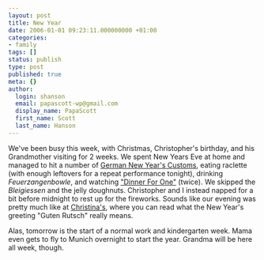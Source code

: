 ```yaml
---
layout: post
title: New Year
date: 2006-01-01 09:23:11.000000000 +01:00
categories:
- family
tags: []
status: publish
type: post
published: true
meta: {}
author:
  login: shanson
  email: papascott-wp@gmail.com
  display_name: PapaScott
  first_name: Scott
  last_name: Hanson
---
```

<p>We've been busy this week, with Christmas, Christopher's birthday, and his Grandmother visiting for 2 weeks. We spent New Years Eve at home and managed to hit a number of <a href="http://german.about.com/library/blsilvester.htm">German New Year's Customs</a>, eating raclette (with enough leftovers for a repeat performance tonight), drinking <em>Feuerzangenbowle</em>, and watching <a href="http://www.slate.com/id/2133551">"Dinner For One"</a> (twice). We skipped the <em>Bleigiessen</em> and the jelly doughnuts. Christopher and I instead napped for a bit before midnight to rest up for the fireworks. Sounds like our evening was pretty much like at <a href="http://justcallmemausi.blogspot.com/2005/12/einen-guten-rutsch-in-das-neue-jahr.html">Christina's</a>, where you can read what the New Year's greeting "Guten Rutsch" really means.</p>
<p>Alas, tomorrow is the start of a normal work and kindergarten week. Mama even gets to fly to Munich overnight to start the year. Grandma will be here all week, though.</p>
